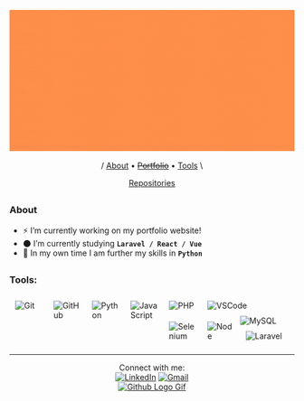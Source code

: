<p align="center">
  <a href="http://isaac-pollack.github.io/" rel="Banner"><img src="IsaacPollack_Banner.gif" width="1000" height="250"/></a>
</p>

<p align="center">
  / <a href="#about">About</a> •
  <a href="http://isaac-pollack.github.io/"><s>Portfolio</s></a> •
  <a href="#tools">Tools</a> \
  
</p>
<p align="center">
  <a href="https://github.com/Isaac-Pollack?tab=repositories">Repositories</a>
</p>

##

### About

- :zap: I’m currently working on my portfolio website!
- :new_moon: I’m currently studying **```Laravel / React / Vue```**
- :milky_way: In my own time I am further my skills in **```Python```**

##
### Tools:

<img align="left" title="Git" alt="Git" width="48px" src="https://cdn.jsdelivr.net/gh/devicons/devicon/icons/git/git-original.svg" style="padding:10px;" />
<img align="left" title="Github" alt="GitHub" width="48px" src="https://user-images.githubusercontent.com/3369400/139447912-e0f43f33-6d9f-45f8-be46-2df5bbc91289.png" style="padding:10px;" />
<img title="VSCode" alt="VSCode" width="48px" src="https://cdn.jsdelivr.net/gh/devicons/devicon/icons/vscode/vscode-original.svg" style="padding:10px;" />

<img align="left" title="Python" align="left" alt="Python" width="48px" src="https://cdn.jsdelivr.net/gh/devicons/devicon/icons/python/python-original.svg" style="padding:10px;" />
<img align="left" title="Javascript" alt="JavaScript" width="48px" src="https://cdn.jsdelivr.net/gh/devicons/devicon/icons/javascript/javascript-original.svg" style="padding:10px;" />
<img align="left" title="PHP" alt="PHP" width="48px" src="https://cdn.jsdelivr.net/gh/devicons/devicon/icons/php/php-plain.svg" style="padding:10px;" />
<img title="MySQL" alt="MySQL" width="48px" src="https://cdn.jsdelivr.net/gh/devicons/devicon/icons/mysql/mysql-original.svg" style="padding-right:10px;" />

<img align="left" title="Selenium" alt="Selenium" width="48px" src="https://cdn.jsdelivr.net/gh/devicons/devicon/icons/selenium/selenium-original.svg" style="padding:10px;" />
<img align="left" title="Node.js" alt="Node" width="48px" src="https://cdn.jsdelivr.net/gh/devicons/devicon/icons/nodejs/nodejs-plain-wordmark.svg" style="padding:10px;" />
<!-- <img align="left" title="React.js" alt="React" width="48px" src="https://cdn.jsdelivr.net/gh/devicons/devicon/icons/react/react-original.svg" style="padding:10px;" /> -->
<!-- <img align="left" title="Vue.js" alt="Vue" width="48px" src="https://cdn.jsdelivr.net/gh/devicons/devicon/icons/vuejs/vuejs-original.svg" style="padding:10px;" /> -->
<img title="Laravel" alt="Laravel" width="48px" src="https://cdn.jsdelivr.net/gh/devicons/devicon/icons/laravel/laravel-plain-wordmark.svg" style="padding:10px;" />

---

<p align="center">
  Connect with me:
  <br>
  <a href="https://www.linkedin.com/in/Isaac-Pollack"><img src="https://img.icons8.com/color/48/000000/linkedin.png" alt="LinkedIn"></a>  
  <a href="mailto:pollackisaac@gmail.com"><img src="https://img.icons8.com/fluent/48/000000/gmail.png" alt="Gmail"></a>  
  
  <br>
  <!-- <a href="https://www.buymeacoffee.com/IsaacP" target="_blank"><img src="https://www.buymeacoffee.com/assets/img/custom_images/orange_img.png" alt="Buy Me A Coffee" style="height: 41px !important;width: 174px !important;box-shadow: 0px 3px 2px 0px rgba(190, 190, 190, 0.5) !important;-webkit-box-shadow: 0px 3px 2px 0px rgba(190, 190, 190, 0.5) !important;" ></a> <br> -->
  <a href="#"><img src="https://user-images.githubusercontent.com/5713670/87202985-820dcb80-c2b6-11ea-9f56-7ec461c497c3.gif" alt="Github Logo Gif" width="175" height="175" style="pointer-events: none"/></a>
